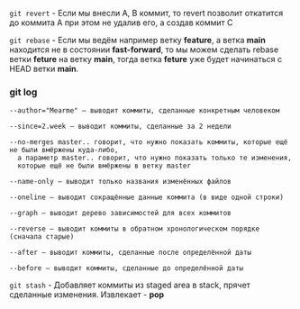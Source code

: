 ```git revert``` - Если мы внесли A, B коммит, то revert позволит откатится до коммита A при этом не удалив его, а создав коммит C  

```git rebase``` - Если мы ведём например ветку **feature**, а ветка **main** находится не в состоянии **fast-forward**, то мы можем сделать rebase ветки **feture** на ветку **main**,
тогда ветка **feture** уже будет начинаться с HEAD ветки **main**.

### git log
```
--author="Mearme" — выводит коммиты, сделанные конкретным человеком

--since=2.week — выводит коммиты, сделанные за 2 недели

--no-merges master.. говорит, что нужно показать коммиты, которые ещё не были вмёржены куда-либо,
  а параметр master.. говорит, что нужно показать только те изменения,
  которые ещё не были вмёржены в ветку master

--name-only — выводит только названия изменённых файлов

--oneline — выводит сокращённые данные коммита (в виде одной строки)

--graph — выводит дерево зависимостей для всех коммитов

--reverse — выводит коммиты в обратном хронологическом порядке (сначала старые)

--after — выводит коммиты, сделанные после определённой даты

--before — выводит коммиты, сделанные до определённой даты
```  

```git stash``` - Добавляет коммиты из staged area в stack, прячет сделанные изменения. Извлекает - **pop**


